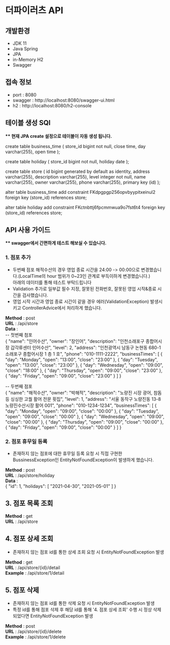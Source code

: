 # 더파이러츠 API

## 개발환경
- JDK 11
- Java Spring  
- JPA
- in-Memory H2
- Swagger

## 접속 정보
- port : 8080
- swagger : http://localhost:8080/swagger-ui.html
- h2 : http://localhost:8080/h2-console

## 테이블 생성 SQl
__** 현재 JPA create 설정으로 테이블이 자동 생성 됩니다.__

create table business_time (
store_id bigint not null,
close time,
day varchar(255),
open time
);

create table holiday (
store_id bigint not null,
holiday date
);

create table store (
id bigint generated by default as identity,
address varchar(255),
description varchar(255),
level integer not null,
name varchar(255),
owner varchar(255),
phone varchar(255),
primary key (id)
);

alter table business_time
add constraint FKdpgpgp256opvbyypitxeinul2
foreign key (store_id)
references store;

alter table holiday
add constraint FKctnbttj6fpcmmwua9o7fst6t4
foreign key (store_id)
references store;

## API 사용 가이드
__** swagger에서 간편하게 테스트 해보실 수 있습니다.__

### 1. 점포 추가 
- 두번째 점포 해적수산의 경우 영업 종료 시간을 24:00 -> 00:00으로 변경했습니다.(LocalTime의 hour 범위가 0~23인 관계로 부득이하게 변경했습니다.)  
  아래의 데이터를 통해 테스트 부탁드립니다
- Validation 추가로 일부값 필수 지정, 잘못된 전화번호, 잘못된 영업 시작&종료 시간을 검사했습니다.
- 영업 시작 시간과 영업 종료 시간이 같을 경우 에러(ValidationException) 발생시키고 ControllerAdvice에서 처리하게 했습니다.  

__Method__ : post   
__URL__ : /api/store   
__Data__ :   
-- 첫번째 첨포     
{
       "name": "인어수산",
       "owner": "장인어",
       "description": "인천소래포구 종합어시장 갑각류센터 인어수산",
       "level": 2,
       "address": "인천광역시 남동구 논현동 680-1 소래포구 종합어시장 1 층 1 호", "phone": "010-1111-2222",
       "businessTimes": [
       {
       "day": "Monday",
       "open": "13:00",
       "close": "23:00"
       },
       {
       "day": "Tuesday",
       "open": "13:00",
       "close": "23:00"
       },
       {
       "day": "Wednesday",
       "open": "09:00",
       "close": "18:00"
       },
       {
       "day": "Thursday",
       "open": "09:00",
       "close": "23:00"
       },
       {
       "day": "Friday",
       "open": "09:00",
       "close": "23:00"
       }
       ]
   }
     
-- 두번째 점포   
{
    "name": "해적수산",
    "owner": "박해적",
    "description": "노량진 시장 광어, 참돔 등 싱싱한 고퀄 활어 전문 횟집", "level": 1,
    "address": "서울 동작구 노량진동 13-8 노량진수산시장 활어 001",
    "phone": "010-1234-1234",
    "businessTimes": [
    {
    "day": "Monday",
    "open": "09:00",
    "close": "00:00"
    },
    {
    "day": "Tuesday",
    "open": "09:00",
    "close": "00:00"
    },
    {
    "day": "Wednesday",
    "open": "09:00",
    "close": "00:00"
    },
    {
    "day": "Thursday",
    "open": "09:00",
    "close": "00:00"
    },
    {
    "day": "Friday",
    "open": "09:00",
    "close": "00:00"
    }
    ]
}

### 2. 점포 휴무일 등록
- 존재하지 않는 점포에 대한 휴무일 등록 요청 시 직접 구현한 BussinessException인 EntityNotFoundException이 발생하게 했습니다.

__Method__ : post   
__URL__ : /api/store/holiday   
__Data__ :  
{
    "id": 1,
    "holidays": [
    "2021-04-30", "2021-05-01"
    ]
}

## 3. 점포 목록 조회
__Method__ : get   
__URL__ : /api/store   

## 4. 점포 상세 조회
- 존재하지 않는 점포 id를 통한 상세 조회 요청 시 EntityNotFoundException 발생  

__Method__ : get   
__URL__ : /api/store/{id}/detail  
__Example__ : /api/store/1/detail

## 5. 점포 삭제
- 존재하지 않는 점포 id를 통한 삭제 요청 시 EntityNotFoundException 발생
- 특정 id를 통해 점포 삭제 후 해당 id를 통해 '4. 점포 상세 조회' 수행 시 정상 삭제 되었다면 EntityNotFoundException 발생

__Method__ : post   
__URL__ : /api/store/{id}/delete  
__Example__ : /api/store/1/delete
